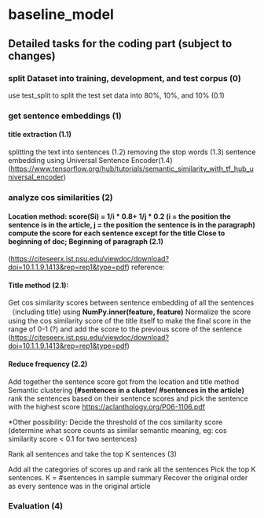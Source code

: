 # baseline_model
## Detailed tasks for the coding part (subject to changes)

### split Dataset into training, development, and test corpus (0)

use test_split to split the test set data into 80%, 10%, and 10% (0.1)

### get sentence embeddings (1)

#### title extraction (1.1)
splitting the text into sentences (1.2)
removing the stop words (1.3)
sentence embedding using Universal Sentence Encoder(1.4)
(https://www.tensorflow.org/hub/tutorials/semantic_similarity_with_tf_hub_universal_encoder)

### analyze cos similarities (2)

#### Location method: <strong>score(Si) = 1/i * 0.8+ 1/j * 0.2 </strong>  (i = the position the sentence is in the article, j = the position the sentence is in the paragraph) compute the score for each sentence except for the title  Close to beginning of doc; Beginning of paragraph (2.1) 
(https://citeseerx.ist.psu.edu/viewdoc/download?doi=10.1.1.9.1413&rep=rep1&type=pdf)
reference:

   
#### Title method (2.1): 
Get cos similarity scores between sentence embedding of all the sentences （including title) using <strong>NumPy.inner(feature, feature)</strong>
Normalize the score using the cos similarity score of the title itself to make the final score in the range of 0-1 (?) and add the score to the previous score of the sentence
(https://citeseerx.ist.psu.edu/viewdoc/download?doi=10.1.1.9.1413&rep=rep1&type=pdf)

#### Reduce frequency (2.2)
Add together the sentence score got from the location and title method
Semantic clustering
<strong>(#sentences in a cluster/ #sentences in the article)</strong>
rank the sentences based on their sentence scores and pick the sentence with the highest score
https://aclanthology.org/P06-1106.pdf

*Other possibility: Decide the threshold of the cos similarity score (determine what score counts as similar semantic meaning, eg: cos similarity score < 0.1 for two sentences)

Rank all sentences and take the top K sentences (3)

Add all the categories of scores up and rank all the sentences
Pick the top K sentences. K = #sentences in sample summary
Recover the original order as every sentence was in the original article

### Evaluation (4)
